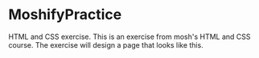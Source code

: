 # MoshifyPractice

HTML and CSS exercise.
This is an exercise from mosh's HTML and CSS course.
The exercise will design a page that looks like this.
